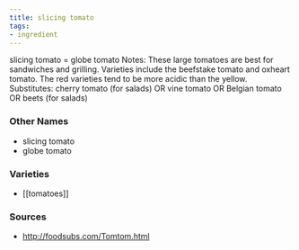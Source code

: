 ```yaml
---
title: slicing tomato
tags:
- ingredient
---
```

slicing tomato = globe tomato Notes: These large tomatoes are best for sandwiches and grilling. Varieties include the beefstake tomato and oxheart tomato. The red varieties tend to be more acidic than the yellow. Substitutes: cherry tomato (for salads) OR vine tomato OR Belgian tomato OR beets (for salads)

### Other Names

* slicing tomato
* globe tomato

### Varieties

* [[tomatoes]]

### Sources
* http://foodsubs.com/Tomtom.html

